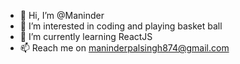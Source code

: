 - 👋 Hi, I’m @Maninder
- 👀 I’m interested in coding and playing basket ball
- 🌱 I’m currently learning ReactJS
- 📫 Reach me on maninderpalsingh874@gmail.com 

<!---
Maninder-11/Maninder-11 is a ✨ special ✨ repository because its `README.md` (this file) appears on your GitHub profile.
You can click the Preview link to take a look at your changes.
--->
